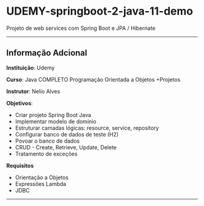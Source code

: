 # UDEMY-springboot-2-java-11-demo
Projeto de web services com Spring Boot e JPA / Hibernate


* * *
## Informação Adcional
**Instituição**:
Udemy

**Curso**:
Java COMPLETO Programação Orientada a Objetos +Projetos

**Instrutor**:
Nelio Alves

**Objetivos**:
- Criar projeto Spring Boot Java
- Implementar modelo de domínio
- Estruturar camadas lógicas: resource, service, repository
- Configurar banco de dados de teste (H2)
- Povoar o banco de dados
- CRUD - Create, Retrieve, Update, Delete
- Tratamento de exceções

**Requisitos**
- Orientação a Objetos
- Expressões Lambda
- JDBC
* * *